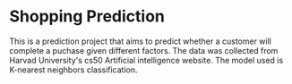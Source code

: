 
# Shopping Prediction 

This is a prediction project that aims to predict whether a customer will complete a puchase given different factors. The data was collected from Harvad University's cs50 Artificial intelligence website. The model used is K-nearest neighbors classification.
